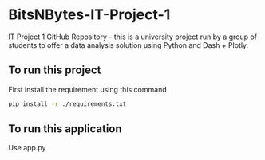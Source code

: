 # BitsNBytes-IT-Project-1

IT Project 1 GitHub Repository - this is a university project run by a group of students to offer a data analysis solution using Python and Dash + Plotly.

## To run this project

First install the requirement using this command

```bash
pip install -r ./requirements.txt
```

## To run this application

Use app.py

